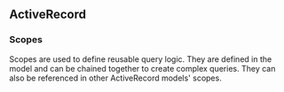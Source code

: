 ## ActiveRecord

### Scopes
Scopes are used to define reusable query logic. They are defined in the model and can be chained together to create complex queries.
They can also be referenced in other ActiveRecord models' scopes.

